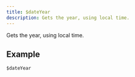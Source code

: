 ```yaml
---
title: $dateYear
description: Gets the year, using local time.
---
```


Gets the year, using local time.
## Example
```eats
$dateYear
```